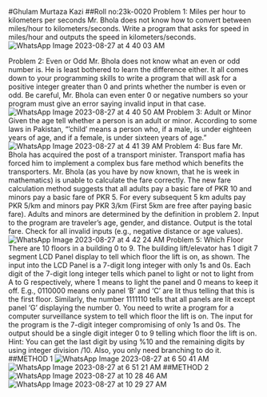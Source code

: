 #Ghulam Murtaza Kazi
##Roll no:23k-0020
Problem 1: Miles per hour to kilometers per seconds
Mr. Bhola does not know how to convert between miles/hour to kilometers/seconds. Write a program that asks for speed in miles/hour and outputs the speed in kilometers/seconds.![WhatsApp Image 2023-08-27 at 4 40 03 AM](https://github.com/GhulamMurtazaKazi/PfFall23/assets/142872097/d342493f-f178-4737-8cee-4449c0e85b89)

Problem 2: Even or Odd
Mr. Bhola does not know what an even or odd number is. He is least bothered to learn the difference either. It all comes down to your programming skills to write a program that will ask for a positive integer
greater than 0 and prints whether the number is even or odd. Be careful, Mr. Bhola can even enter 0 or negative numbers so your program must give an error saying invalid input in that case.
![WhatsApp Image 2023-08-27 at 4 40 50 AM](https://github.com/GhulamMurtazaKazi/PfFall23/assets/142872097/ded6df55-42ed-4ef0-82c0-bea8bcf1d74b)
Problem 3: Adult or Minor
Given the age tell whether a person is an adult or minor. According to some laws in Pakistan, “’child’ means a person who, if a male, is under eighteen years of age, and if a female, is under sixteen years of
age.”
![WhatsApp Image 2023-08-27 at 4 41 39 AM](https://github.com/GhulamMurtazaKazi/PfFall23/assets/142872097/9e1743d2-78b6-472d-a101-727f27d261f2)
Problem 4: Bus fare
Mr. Bhola has acquired the post of a transport minister. Transport mafia has forced him to implement a complex bus fare method which benefits the transporters. Mr. Bhola (as you have by now known, that he is week in mathematics) is unable to calculate the fare correctly. The new fare calculation method
suggests that all adults pay a basic fare of PKR 10 and minors pay a basic fare of PKR 5. For every subsequent 5 km adults pay PKR 5/km and minors pay PKR 3/km (First 5km are free after paying basic fare). Adults and minors are determined by the definition in problem 2. Input to the program are traveler’s age, gender, and distance. Output is the total fare. Check for all invalid inputs (e.g., negative distance or age values).
![WhatsApp Image 2023-08-27 at 4 42 24 AM](https://github.com/GhulamMurtazaKazi/PfFall23/assets/142872097/4d4efde8-5253-4d3d-ac32-62dfbd2cf2ef)
Problem 5: Which Floor
There are 10 floors in a building 0 to 9. The building lift/elevator has 1 digit 7 segment LCD Panel display to tell which floor the lift is on, as shown. The input into the LCD Panel is a 7-digit long integer with only 1s and 0s. Each digit of the 7-digit long integer tells which panel to light or not to light from A to G respectively, where 1 means to light the panel and 0 means to keep it off.
E.g., 0110000 means only panel ‘B’ and ‘C’ are lit thus telling that this is the first floor. Similarly, the number 1111110 tells that all panels are lit except panel ‘G’ displaying the number 0. You need to write a program for a computer surveillance system to tell which floor the lift is on. The input for the program is the 7-digit integer compromising of only 1s and 0s. The output should be a single
digit integer 0 to 9 telling which floor the lift is on.
Hint: You can get the last digit by using %10 and the remaining digits by using integer division /10. Also, you only need branching to do it.
##METHOD 1
![WhatsApp Image 2023-08-27 at 6 50 41 AM](https://github.com/GhulamMurtazaKazi/PfFall23/assets/142872097/65c25d39-3b85-4196-96c8-073f35a1e3b3)
![WhatsApp Image 2023-08-27 at 6 51 21 AM](https://github.com/GhulamMurtazaKazi/PfFall23/assets/142872097/1a7343db-49c4-4b95-b3c9-004fb12050f5)
##METHOD 2
![WhatsApp Image 2023-08-27 at 10 28 46 AM](https://github.com/GhulamMurtazaKazi/PfFall23/assets/142872097/29e2dde4-c6d1-4b70-b5f6-4e8b56cbe240)
![WhatsApp Image 2023-08-27 at 10 29 27 AM](https://github.com/GhulamMurtazaKazi/PfFall23/assets/142872097/9021a040-4778-4974-a188-50ee1d2fc7a2)


